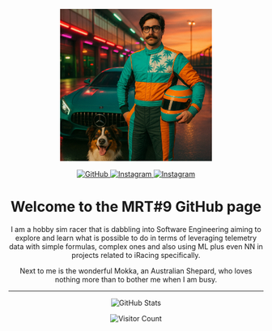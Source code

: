 <!--
  🔥 GitHub Profile README
  Customize this file to showcase your work, skills, and personality.
-->

<!-- Profile Header: centered image -->
<p align="center">
  <img src="https://github.com/douevenliftbro/douevenliftbro/blob/main/Driver-and-Dog_Sunset"
       alt="Driver and Dog at Sunset"
       width="300"
       style="pointer-events: none;" />
</p>

<!-- Badges: add your status and skills badges -->
<p align="center">
  <a href="https://github.com/douevenliftbro">
    <img src="https://img.shields.io/badge/douevenliftbro-teal?logo=github&style=for-the-badge" alt="GitHub" />
  </a>
  <!-- Discord -->
  <a href="https://img.shields.io/discord/:1332129006853554329">
    <img src="https://img.shields.io/badge/Discord-lightgrey?logo=Discord&style=for-the-badge" alt="Instagram" />
  </a>
  <!-- Update your Instagram profile link -->
  <a href="https://www.instagram.com/mrt9tv/">
    <img src="https://img.shields.io/badge/Instagram-orange?logo=Instagram&style=for-the-badge" alt="Instagram" />
  </a>
</p>

<h1 align="center">Welcome to the MRT#9 GitHub page</h1>

<p align="center">
I am a hobby sim racer that is dabbling into Software Engineering aiming to explore and learn what is possible to do in terms of leveraging telemetry data with simple formulas, complex ones and also using ML plus even NN in projects related to iRacing specifically.
</p>  
<p align="center">
Next to me is the wonderful Mokka, an Australian Shepard, who loves nothing more than to bother me when I am busy.
</p>

---

<p align="center">
  <img src="https://github-readme-stats.vercel.app/api?username=mrt9tv&show_icons=true&theme=gotham" alt="GitHub Stats" />
</p>

<!-- Optional: visitor badge -->
<p align="center">
  <img src="https://visitor-badge.glitch.me/badge?page_id=mrt9tv" alt="Visitor Count" />
</p>
